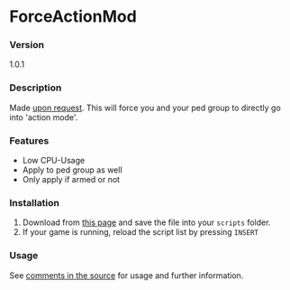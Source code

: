 # ForceActionMod

### Version

1.0.1

### Description

Made [upon request](https://forums.gta5-mods.com/topic/12699/player-movement-hold-pistol-with-two-hands/12). This will force you and your ped group to directly go into 'action mode'.

### Features

* Low CPU-Usage
* Apply to ped group as well
* Only apply if armed or not

### Installation

1) Download from [this page](https://raw.githubusercontent.com/winject/ForceActionMode/master/ForceActionMode.cs) and save the file into your `scripts` folder.
2) If your game is running, reload the script list by pressing `INSERT`

### Usage

See [comments in the source](https://github.com/winject/ForceActionMode/blob/master/ForceActionMode.cs) for usage and further information.
